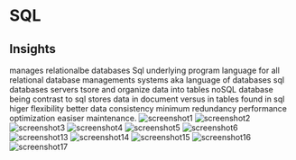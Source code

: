 # SQL 

## Insights
manages relationalbe databases
Sql underlying program language for all relational database managements systems
aka language of databases
sql databases servers tsore and organize data into tables
noSQL database being contrast to sql stores data in document
versus in tables found in sql
higer flexibility
better data consistency
minimum redundancy
performance optimization
easiser maintenance.
![screenshot1](/sqlbolt1.png)
![screenshot2](sqlbot/boltscreenshots/sqlbolt2.png)
![screenshot3](sqlbot/boltscreenshots/sqlbolt3.png)
![screenshot4](sqlbot/boltscreenshots/sqlbolt4.png)
![screenshot5](sqlbot/boltscreenshots/sqlbolt5.png)
![screenshot6](sqlbot/boltscreenshots/sqlbolt6.png)
![screenshot13](sqlbot/boltscreenshots/bolt13.png)
![screenshot14](sqlbot/boltscreenshots/bolt13.png)
![screenshot15](sqlbot/boltscreenshots/bolt16.png)
![screenshot16](sqlbot/boltscreenshots/bolt16.png)
![screenshot17](sqlbot/boltscreenshots/bolt17.png)
